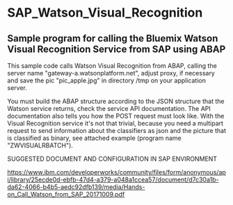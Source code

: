 # SAP_Watson_Visual_Recognition
Sample program for calling the Bluemix Watson Visual Recognition Service from SAP using ABAP
--------------------------------------------------------------------------------------------

This sample code calls Watson Visual Recognition from ABAP, calling the server name "gateway-a.watsonplatform.net", adjust proxy, if necessary and save the pic "pic_apple.jpg" in directory /tmp on your application server.

You must build the ABAP structure according to the JSON structure that the Watson service returns, check the service API documentation.
The API documentation also tells you how the POST request must look like. With the Visual Recognition service it's not that trivial, because you need a multipart request to send information about the classifiers as json and the picture that is classified as binary, see attached example (program name "ZWVISUALRBATCH").

SUGGESTED DOCUMENT AND CONFIGURATION IN SAP ENVIRONMENT

https://www.ibm.com/developerworks/community/files/form/anonymous/api/library/25ecde0d-ebfb-47d4-a379-a048a1ccea57/document/d7c30a1b-da62-4066-b4b5-aedc92dfb139/media/Hands-on_Call_Watson_from_SAP_20171009.pdf
